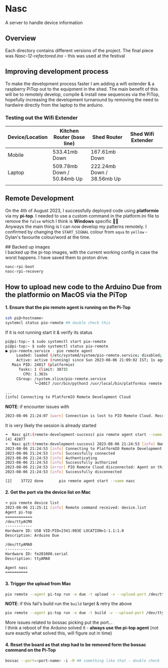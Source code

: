 # Nasc
A server to handle device information

## Overview
Each directory contains different versions of the project. The final piece was *Nasc-12-refactored.ino* - this was used at the festival

## Improving development process
To make the development process faster I am adding a wifi extender & a raspberry PiTop out to the equipment in the shed. The main benefit of this will be to remotely develop, compile & install new sequences via the PiTop, hopefully increasing the development turnaround by removing the need to hardwire directly from the laptop to the arduino. 

### Testing out the Wifi Extender
| Device/Location 	| Kitchen Router (base line) 	| Shed Router                	| Shed Wifi Extender 	|   	|
|-----------------	|----------------------------	|----------------------------	|--------------------	|---	|
| Mobile          	| 533.41mb Down              	| 167.61mb Down              	|                    	|   	|
| Laptop          	| 509.78mb Down / 50.84mb Up 	| 222.24mb Down / 38.56mb Up 	|                    	|   	|
|                 	|                            	|                            	|                    	|   	|

## Remote Development
On the 4th of August 2023, I successfully deployed code using **platformio** via my **pi-top**. I needed to use a custom command in the platform.ini file to remove the `false` which I think is **Windows** specific 🤷‍♂️  
Anyways the main thing is I can now develop my patterns remotely. I confirmed by changing the `START_SIGNAL` colour from `aqua` to `yellow` - Dylan's favourite colour/word at the time.    

## Backed up images  
I backed up the pi-top images, with the current working config in case the worst happens. I have saved them to proton drive.  
```bash
nasc-rpi-boot
nasc-rpi-recovery
```

## How to upload new code to the Arduino Due from the platformio on MacOS via the PiTop
#### 1. Ensure that the pio remote agent is running on the Pi-Top
```bash
ssh pi@<hostname>  
systemcl status pio-remote ## double check this
```
If it is not running start it & verify its status
```bash
pi@pi-top:~ $ sudo systemctl start pio-remote
pi@pi-top:~ $ sudo systemctl status pio-remote
● pio-remote.service - pio remote agent
     Loaded: loaded (/etc/systemd/system/pio-remote.service; disabled; vendor preset: enabled)
     Active: active (running) since Sun 2023-08-06 21:09:02 IST; 1s ago
   Main PID: 24017 (platformio)
      Tasks: 1 (limit: 3873)
        CPU: 1.363s
     CGroup: /system.slice/pio-remote.service
             └─24017 /usr/bin/python3 /usr/local/bin/platformio remote agent start

...
[info] Connecting to PlatformIO Remote Development Cloud
```
**NOTE**: if encounter issues with 
```bash
2023-08-06 21:24:07 [warn] Connection is lost to PIO Remote Cloud. Reconnecting
```
It is very likely the session is already started 
```bash
➜  Nasc git:(remote-development-success) pio remote agent start --name nasc &
[4] 42877
➜  Nasc git:(remote-development-success) 2023-08-06 21:24:53 [info] Name: nasc
2023-08-06 21:24:53 [info] Connecting to PlatformIO Remote Development Cloud
2023-08-06 21:24:53 [info] Successfully connected
2023-08-06 21:24:53 [info] Authenticating
2023-08-06 21:24:53 [info] Successfully authorized
2023-08-06 21:24:53 [error] PIO Remote Cloud disconnected: Agent on this host machine is already started!
2023-08-06 21:24:53 [info] Successfully disconnected

[2]    37722 done       pio remote agent start --name nasc
```

#### 2. Get the port via the device list on Mac
```bash
➜ pio remote device list
2023-08-06 21:25:11 [info] Remote command received: device.list
Agent pi-top
============
/dev/ttyACM0
------------
Hardware ID: USB VID:PID=2341:003E LOCATION=1-1.1:1.0
Description: Arduino Due

/dev/ttyAMA0
------------
Hardware ID: fe201000.serial
Description: ttyAMA0

Agent nasc
==========
```

#### 3. Trigger the upload from Mac
```bash 
pio remote --agent pi-top run -e due -t upload -v --upload-port /dev/ttyACM1 # port retrieved in step 2
```
**NOTE**: if this fail's build run the `build` target & retry the above
```bash
pio remote --agent pi-top run -e due -t build -v --upload-port /dev/ttyACM1
```
More issues related to bossac picking put the port...  
I think a reboot of the Arduino solved it - **always use the pi-top agent**  (not sure exactly what solved this, will figure out in time)

#### 4. Reset the board as that step had to be removed form the bossac command on the Pi-Top
```bash
bossac --port=<port-name> -i -R ## something like that - double check
```
